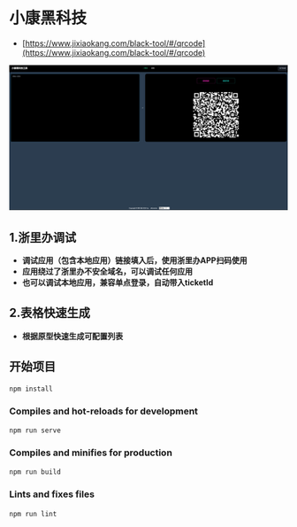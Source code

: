 # 小康黑科技

- [https://www.jixiaokang.com/black-tool/#/qrcode](https://www.jixiaokang.com/black-tool/#/qrcode)

![Alt text](image.png)

## 1.浙里办调试

- **调试应用（包含本地应用）链接填入后，使用浙里办APP扫码使用**
- **应用绕过了浙里办不安全域名，可以调试任何应用**
- **也可以调试本地应用，兼容单点登录，自动带入ticketId**


## 2.表格快速生成

- **根据原型快速生成可配置列表**

## 开始项目
```
npm install
```

### Compiles and hot-reloads for development
```
npm run serve
```

### Compiles and minifies for production
```
npm run build
```

### Lints and fixes files
```
npm run lint
```
